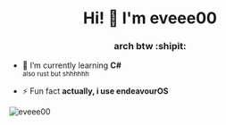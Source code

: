 <h1 align="center">Hi! 👋 I'm eveee00</h1>
<h3 align="center">arch btw :shipit:</h3>

- 🌱 I’m currently learning **C#**<br>
<sub>also rust but shhhhhh</sub>

- ⚡ Fun fact **actually, i use endeavourOS**

<p align="left"> <img src="https://komarev.com/ghpvc/?username=eveee00&label=Profile%20views&color=0e75b6&style=flat" alt="eveee00" /> </p>
<p align="left">
</p>

